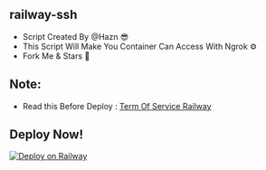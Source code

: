 ## railway-ssh

* Script Created By @Hazn 😎
* This Script Will Make You Container Can Access With Ngrok ⚙️
* Fork Me & Stars 🤩 

## Note:
* Read this Before Deploy : [Term Of Service Railway](https://railway.app/legal/fair-use)

## Deploy Now!
[![Deploy on Railway](https://railway.app/button.svg)](https://railway.app/new/template/wvth04?referralCode=crEeFr)
